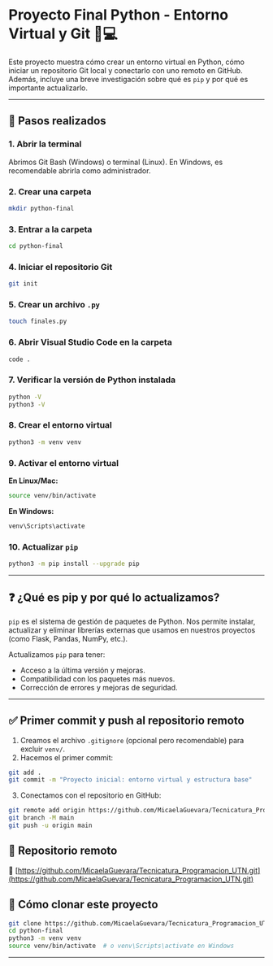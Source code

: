 # Proyecto Final Python - Entorno Virtual y Git 🐍💻

Este proyecto muestra cómo crear un entorno virtual en Python, cómo iniciar un repositorio Git local y conectarlo con uno remoto en GitHub. Además, incluye una breve investigación sobre qué es `pip` y por qué es importante actualizarlo.

---

## 🧾 Pasos realizados

### 1. Abrir la terminal
Abrimos Git Bash (Windows) o terminal (Linux). En Windows, es recomendable abrirla como administrador.

### 2. Crear una carpeta
```bash
mkdir python-final
```

### 3. Entrar a la carpeta
```bash
cd python-final
```

### 4. Iniciar el repositorio Git
```bash
git init
```

### 5. Crear un archivo `.py`
```bash
touch finales.py
```

### 6. Abrir Visual Studio Code en la carpeta
```bash
code .
```

### 7. Verificar la versión de Python instalada
```bash
python -V
python3 -V
```

### 8. Crear el entorno virtual
```bash
python3 -m venv venv
```

### 9. Activar el entorno virtual

**En Linux/Mac:**
```bash
source venv/bin/activate
```

**En Windows:**
```bash
venv\Scripts\activate
```

### 10. Actualizar `pip`
```bash
python3 -m pip install --upgrade pip
```

---

## ❓ ¿Qué es pip y por qué lo actualizamos?

`pip` es el sistema de gestión de paquetes de Python. Nos permite instalar, actualizar y eliminar librerías externas que usamos en nuestros proyectos (como Flask, Pandas, NumPy, etc.).

Actualizamos `pip` para tener:
- Acceso a la última versión y mejoras.
- Compatibilidad con los paquetes más nuevos.
- Corrección de errores y mejoras de seguridad.

---

## ✅ Primer commit y push al repositorio remoto

1. Creamos el archivo `.gitignore` (opcional pero recomendable) para excluir `venv/`.
2. Hacemos el primer commit:
```bash
git add .
git commit -m "Proyecto inicial: entorno virtual y estructura base"
```
3. Conectamos con el repositorio en GitHub:
```bash
git remote add origin https://github.com/MicaelaGuevara/Tecnicatura_Programacion_UTN.git
git branch -M main
git push -u origin main
```

## 📎 Repositorio remoto

🔗 [https://github.com/MicaelaGuevara/Tecnicatura_Programacion_UTN.git](https://github.com/MicaelaGuevara/Tecnicatura_Programacion_UTN.git)


## 🧠 Cómo clonar este proyecto

```bash
git clone https://github.com/MicaelaGuevara/Tecnicatura_Programacion_UTN.git
cd python-final
python3 -m venv venv
source venv/bin/activate  # o venv\Scripts\activate en Windows
```
---